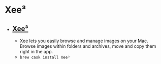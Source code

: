 # Xee³
- [Xee³](https://theunarchiver.com/xee)
  - 
  - Xee lets you easily browse and manage images on your Mac. Browse images within folders and archives, move and copy them right in the app.
  - `brew cask install Xee³`

